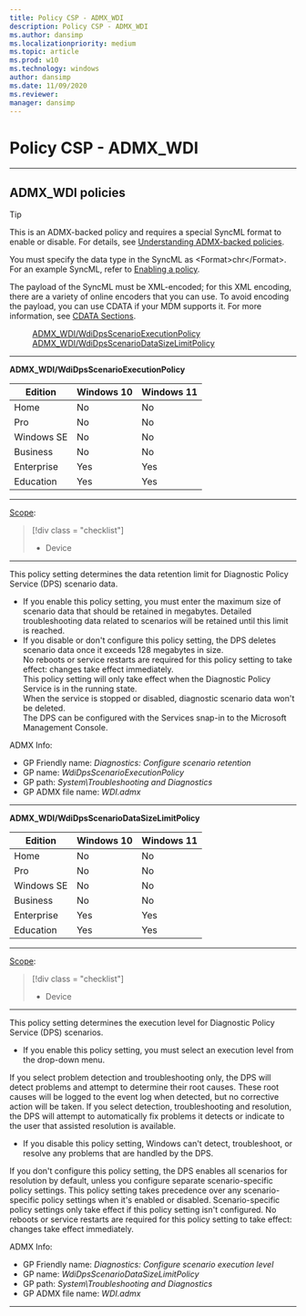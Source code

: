 ```yaml
---
title: Policy CSP - ADMX_WDI
description: Policy CSP - ADMX_WDI
ms.author: dansimp
ms.localizationpriority: medium
ms.topic: article
ms.prod: w10
ms.technology: windows
author: dansimp
ms.date: 11/09/2020
ms.reviewer: 
manager: dansimp
---
```


# Policy CSP - ADMX_WDI

<hr/>

<!--Policies-->
## ADMX_WDI policies  

> [!TIP]
> This is an ADMX-backed policy and requires a special SyncML format to enable or disable. For details, see [Understanding ADMX-backed policies](./understanding-admx-backed-policies.md).
> 
> You must specify the data type in the SyncML as &lt;Format&gt;chr&lt;/Format&gt;. For an example SyncML, refer to [Enabling a policy](./understanding-admx-backed-policies.md#enabling-a-policy).
> 
> The payload of the SyncML must be XML-encoded; for this XML encoding, there are a variety of online encoders that you can use. To avoid encoding the payload, you can use CDATA if your MDM supports it. For more information, see [CDATA Sections](http://www.w3.org/TR/REC-xml/#sec-cdata-sect).

<dl>
  <dd>
    <a href="#admx-wdi-wdidpsscenarioexecutionpolicy">ADMX_WDI/WdiDpsScenarioExecutionPolicy</a>
  </dd>
  <dd>
    <a href="#admx-wdi-wdidpsscenariodatasizelimitpolicy">ADMX_WDI/WdiDpsScenarioDataSizeLimitPolicy</a>
  </dd>
</dl>


<hr/>

<!--Policy-->
<a href="" id="admx-wdi-wdidpsscenarioexecutionpolicy"></a>**ADMX_WDI/WdiDpsScenarioExecutionPolicy**  

<!--SupportedSKUs-->

|Edition|Windows 10|Windows 11|
|--- |--- |--- |
|Home|No|No|
|Pro|No|No|
|Windows SE|No|No|
|Business|No|No|
|Enterprise|Yes|Yes|
|Education|Yes|Yes|

<!--/SupportedSKUs-->
<hr/>

<!--Scope-->
[Scope](./policy-configuration-service-provider.md#policy-scope):

> [!div class = "checklist"]
> * Device

<hr/>

<!--/Scope-->
<!--Description-->
This policy setting determines the data retention limit for Diagnostic Policy Service (DPS) scenario data.  
- If you enable this policy setting, you must enter the maximum size of scenario data that should be retained in megabytes. Detailed troubleshooting data related to scenarios will be retained until this limit is reached.  
- If you disable or don't configure this policy setting, the DPS deletes scenario data once it exceeds 128 megabytes in size.  
No reboots or service restarts are required for this policy setting to take effect: changes take effect immediately.  
This policy setting will only take effect when the Diagnostic Policy Service is in the running state.  
When the service is stopped or disabled, diagnostic scenario data won't be deleted.  
The DPS can be configured with the Services snap-in to the Microsoft Management Console.

<!--/Description-->

<!--ADMXBacked-->
ADMX Info:  
-   GP Friendly name: *Diagnostics: Configure scenario retention*
-   GP name: *WdiDpsScenarioExecutionPolicy*
-   GP path: *System\Troubleshooting and Diagnostics*
-   GP ADMX file name: *WDI.admx*

<!--/ADMXBacked-->
<!--/Policy-->
<hr/>

<!--Policy-->
<a href="" id="admx-wdi-wdidpsscenariodatasizelimitpolicy"></a>**ADMX_WDI/WdiDpsScenarioDataSizeLimitPolicy**  

<!--SupportedSKUs-->

|Edition|Windows 10|Windows 11|
|--- |--- |--- |
|Home|No|No|
|Pro|No|No|
|Windows SE|No|No|
|Business|No|No|
|Enterprise|Yes|Yes|
|Education|Yes|Yes|

<!--/SupportedSKUs-->
<hr/>

<!--Scope-->
[Scope](./policy-configuration-service-provider.md#policy-scope):

> [!div class = "checklist"]
> * Device

<hr/>

<!--/Scope-->
<!--Description-->
This policy setting determines the execution level for Diagnostic Policy Service (DPS) scenarios.  

- If you enable this policy setting, you must select an execution level from the drop-down menu. 

If you select problem detection and troubleshooting only, the DPS will detect problems and attempt to determine their root causes. These root causes will be logged to the event log when detected, but no corrective action will be taken. If you select detection, troubleshooting and resolution, the DPS will attempt to automatically fix problems it detects or indicate to the user that assisted resolution is available.  

- If you disable this policy setting, Windows can't detect, troubleshoot, or resolve any problems that are handled by the DPS. 

If you don't configure this policy setting, the DPS enables all scenarios for resolution by default, unless you configure separate scenario-specific policy settings. This policy setting takes precedence over any scenario-specific policy settings when it's enabled or disabled.  Scenario-specific policy settings only take effect if this policy setting isn't configured. No reboots or service restarts are required for this policy setting to take effect: changes take effect immediately.

<!--/Description-->

<!--ADMXBacked-->
ADMX Info:  
-   GP Friendly name: *Diagnostics: Configure scenario execution level*
-   GP name: *WdiDpsScenarioDataSizeLimitPolicy*
-   GP path: *System\Troubleshooting and Diagnostics*
-   GP ADMX file name: *WDI.admx*

<!--/ADMXBacked-->
<!--/Policy-->
<hr/>

<!--/Policies-->